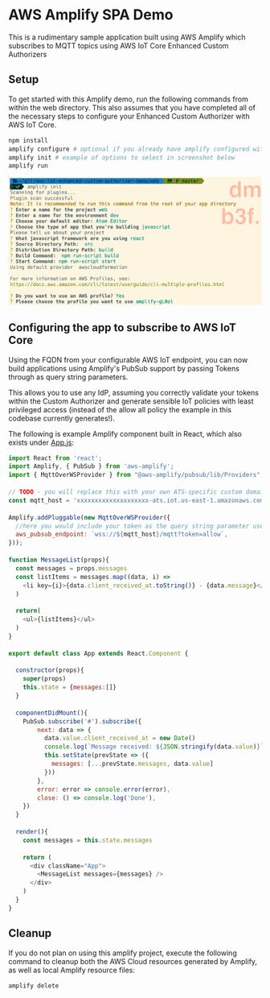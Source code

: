 # AWS Amplify SPA Demo

This is a rudimentary sample application built using AWS Amplify which subscribes to MQTT topics using AWS IoT Core Enhanced Custom Authorizers

## Setup

To get started with this Amplify demo, run the following commands from within the web directory. This also assumes that you have completed all of the necessary steps to configure your Enhanced Custom Authorizer with AWS IoT Core.

```bash
npm install 
amplify configure # optional if you already have amplify configured with an AWS access key pair
amplify init # example of options to select in screenshot below
amplify run
```

![Amplify Init Options](amplify-init-options.png "Amplify Init Options")


## Configuring the app to subscribe to AWS IoT Core

Using the FQDN from your configurable AWS IoT endpoint, you can now build applications using Amplify's PubSub support by passing Tokens through as query string parameters.

This allows you to use any IdP, assuming you correctly validate your tokens within the Custom Authorizer and generate sensible IoT policies with least privileged access (instead of the allow all policy the example in this codebase currently generates!).

The following is example Amplify component built in React, which also exists under [App.js](./src/App.js):

```javascript
import React from 'react';
import Amplify, { PubSub } from 'aws-amplify';
import { MqttOverWSProvider } from "@aws-amplify/pubsub/lib/Providers";

// TODO - you will replace this with your own ATS-specific custom domain endpoint for AWS IoT Core
const mqtt_host = 'xxxxxxxxxxxxxxxxxxxx-ats.iot.us-east-1.amazonaws.com'

Amplify.addPluggable(new MqttOverWSProvider({
  //here you would include your token as the query string parameter use to initialize the connection
  aws_pubsub_endpoint: `wss://${mqtt_host}/mqtt?token=allow`,
}));

function MessageList(props){
  const messages = props.messages
  const listItems = messages.map((data, i) =>
    <li key={i}>{data.client_received_at.toString()} - {data.message}</li>
  )

  return(
    <ul>{listItems}</ul>
  )
}

export default class App extends React.Component {

  constructor(props){
    super(props)
    this.state = {messages:[]}
  }

  componentDidMount(){
    PubSub.subscribe('#').subscribe({
        next: data => {
          data.value.client_received_at = new Date()
          console.log(`Message received: ${JSON.stringify(data.value)}`)
          this.setState(prevState => ({
            messages: [...prevState.messages, data.value]
          }))
        },
        error: error => console.error(error),
        close: () => console.log('Done'),
    })
  }

  render(){
    const messages = this.state.messages

    return (
      <div className="App">
        <MessageList messages={messages} />
      </div>
    )
  }
}
```

## Cleanup

If you do not plan on using this amplify project, execute the following command to cleanup both the AWS Cloud resources generated by Amplify, as well as local Amplify resource files:

```bash
amplify delete
```
